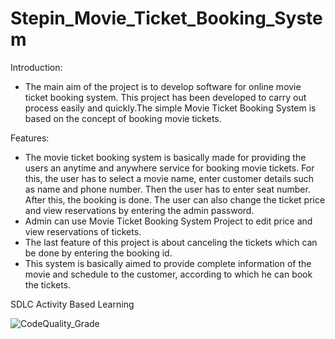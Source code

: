 # Stepin_Movie_Ticket_Booking_System

Introduction:

*  The main aim of the project is to develop software for online movie ticket booking system. This project has been developed to carry out process easily and quickly.The simple Movie Ticket Booking System is based on the concept of booking movie tickets.

Features:

*  The movie ticket booking system is basically made for providing the users an anytime and anywhere service for booking movie tickets. For this, the user has to select a movie name, enter customer details such as name and phone number. Then the user has to enter seat number. After this, the booking is done. The user can also change the ticket price and view reservations by entering the admin password.
*  Admin can use Movie Ticket Booking System Project to edit price and view reservations of tickets.
*  The last feature of this project is about canceling the tickets which can be done by entering the booking id.
*  This system is basically aimed to provide complete information of the movie and schedule to the customer, according to which he can book the tickets.

SDLC Activity Based Learning

![CodeQuality_Grade](https://www.code-inspector.com/project/27637/status/svg)
